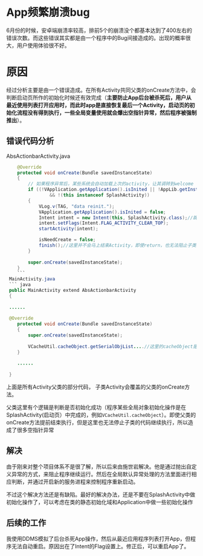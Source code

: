 # App频繁崩溃bug

6月份的时候，安卓端崩溃率较高，排前5个的崩溃没个都基本达到了400左右的错误次数。而这些错误其实都是由一个程序中的Bug间接造成的。出现的概率很大，用户使用体验很不好。

# 原因
经过分析主要是由一个错误造成。在所有Activity共同父类的onCreate方法中，会判断启动页所作的初始化时候还有效完成（**主要防止App后台被杀死后，用户从最近使用列表打开应用时，而此时app是直接恢复最后一个Activity，启动页的初始化流程没有得到执行，一些全局变量使用就会爆出空指针异常，然后程序被强制推出**）。

## 错误代码分析

AbsActionbarActivity.java

```  java
	@Override
	protected void onCreate(Bundle savedInstanceState)
	{
		// 如果程序异常后，某些系统会自动加载上次的activity，让其调转到welcome
		if ((!VApplication.getApplication().isInited || !AppLib.getInstance().isInit())
				&& !(this instanceof SplashActivity))
		{
			VLog.v(TAG, "data reinit.");
			VApplication.getApplication().isInited = false;
			Intent intent = new Intent(this, SplashActivity.class);//跳转到启动页面，重新执行初始化。
			intent.setFlags(Intent.FLAG_ACTIVITY_CLEAR_TOP);
			startActivity(intent);

			isNeedCreate = false;
			finish();//这里并不会马上结束Activity，即使return，也无法阻止子类的onCreate方法继续执行。
		}
        
		super.onCreate(savedInstanceState);
	}
    ```
 MainActivity.java   
 ``` java
 public MainActivity extend AbsActionbarActivity
 {
 
 ......
 
 @Override
	protected void onCreate(Bundle savedInstanceState)
	{
		super.onCreate(savedInstanceState);
        
        VCacheUtil.cacheObject.getSerialObjList....//这里的cacheObject是在splashActivity中初始化的
	}
    
    ......
    
 }
 ```
    
   上面是所有Activity父类的部分代码， 子类Activity会覆盖的父类的onCreate方法。
   
   父类这里有个逻辑是判断是否初始化成功（程序某些全局对象初始化操作是在SplashActivity(启动页）中完成的，例如`VCacheUtil.cacheObject`）。即使父类的onCreate方法提前结束执行，但是这里也无法停止子类的代码继续执行，所以造成了很多空指针异常
   
## 解决

由于刚来对整个项目体系不是很了解，所以后来由施世岩解决。他是通过抛出自定义异常的方式，来阻止程序继续运行。然后在全局默认异常处理的方法里面进行相应判断，并通过开启新的服务进程来控制程序重新启动。

不过这个解决方法还是有缺陷。最好的解决办法，还是不要在SplashActivity中做初始化操作了，可以考虑在类的静态初始化域和Application中做一些初始化操作


## 后续的工作
我使用DDMS模拟了后台杀死App操作，然后从最近应用程序列表打开App，但程序无法自动重启。原因出在了Intent的Flag设置上。修正后，可以重启App了。
